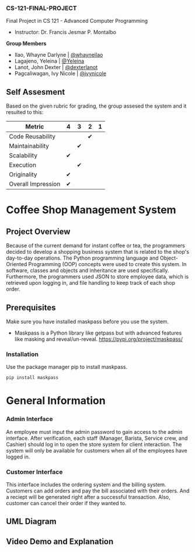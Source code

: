 ### CS-121-FINAL-PROJECT

Final Project in CS 121 - Advanced Computer Programming
 - Instructor: Dr. Francis Jesmar P. Montalbo

**Group Members**
 - Ilao, Whayne Darlyne |
[@whayneilao](https://www.github.com/whayneilao)
 - Lagajeno, Yeleina |
[@Yeleina](https://www.github.com/Yeleina)
 - Lanot, John Dexter |
[@dexterlanot](https://www.github.com/dexterlanot)
 - Pagcaliwagan, Ivy Nicole |
[@ivynicole](https://www.github.com/ivynicole)

## Self Assesment

Based on the given rubric for grading, the group assesed the system and it resulted to this:

| Metric             	| 4 	| 3 	| 2 	| 1 	|
|--------------------	|---	|---	|---	|---	|
| Code Reusability   	|   	|   	| ✔ 	|   	|
| Maintainability    	|   	| ✔ 	|   	|   	|
| Scalability        	| ✔ 	|   	|   	|   	|
| Execution          	|   	| ✔ 	|   	|   	|
| Originality        	| ✔ 	|   	|   	|   	|
| Overall Impression 	| ✔ 	|   	|   	|   	|

# Coffee Shop Management System

## Project Overview

Because of the current demand for instant coffee or tea, the programmers decided to develop a shopping business system that is related to the shop's day-to-day operations. The Python programming language and Object-Oriented Programming (OOP) concepts were used to create this system. In software, classes and objects and inheritance are used specifically. Furthermore, the programmers used JSON to store employee data, which is retrieved upon logging in, and file handling to keep track of each shop order.

## Prerequisites
Make sure you have installed maskpass before you use the system.

 - Maskpass is a Python library like getpass but with advanced features like masking and reveal/un-reveal. https://pypi.org/project/maskpass/

### Installation
Use the package manager pip to install maskpass.

```pip install maskpass```

# General Information
### Admin Interface

An employee must input the admin password to gain access to the admin interface. After verification, each staff (Manager, Barista, Service crew, and Cashier) should log in to open the store system for client interaction. The system will only be available for customers when all of the employees have logged in.

### Customer Interface

This interface includes the ordering system and the billing system. Customers can add orders and pay the bill associated with their orders. And a reciept will be generated right after a successful transaction. Also, customer can cancel their order if they wanted to.

## UML Diagram

## Video Demo and Explanation
